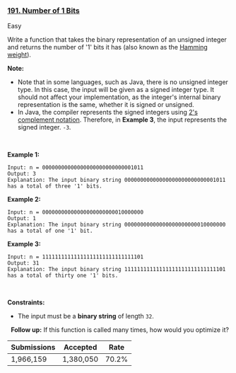 ### [191. Number of 1 Bits](https://leetcode.com/problems/number-of-1-bits/description/?envType=daily-question&envId=2023-11-29)

Easy

Write a function that takes the binary representation of an unsigned integer and returns the number of '1' bits it has (also known as the <a href="http://en.wikipedia.org/wiki/Hamming_weight" target="_blank">Hamming weight</a>).

__Note:__

*   Note that in some languages, such as Java, there is no unsigned integer type. In this case, the input will be given as a signed integer type. It should not affect your implementation, as the integer's internal binary representation is the same, whether it is signed or unsigned.
*   In Java, the compiler represents the signed integers using <a href="https://en.wikipedia.org/wiki/Two%27s_complement" target="_blank">2's complement notation</a>. Therefore, in <strong class="example">Example 3</strong>, the input represents the signed integer. `` -3 ``.

 

<strong class="example">Example 1:</strong>

```
Input: n = 00000000000000000000000000001011
Output: 3
Explanation: The input binary string 00000000000000000000000000001011 has a total of three '1' bits.
```

<strong class="example">Example 2:</strong>

```
Input: n = 00000000000000000000000010000000
Output: 1
Explanation: The input binary string 00000000000000000000000010000000 has a total of one '1' bit.
```

<strong class="example">Example 3:</strong>

```
Input: n = 11111111111111111111111111111101
Output: 31
Explanation: The input binary string 11111111111111111111111111111101 has a total of thirty one '1' bits.
```

 

__Constraints:__

*   The input must be a __binary string__ of length `` 32 ``.

 
__Follow up:__ If this function is called many times, how would you optimize it?

| Submissions    | Accepted     | Rate   |
| -------------- | ------------ | ------ |
| 1,966,159 | 1,380,050 | 70.2% |